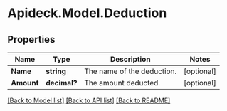 # Apideck.Model.Deduction

## Properties

Name | Type | Description | Notes
------------ | ------------- | ------------- | -------------
**Name** | **string** | The name of the deduction. | [optional] 
**Amount** | **decimal?** | The amount deducted. | [optional] 

[[Back to Model list]](../README.md#documentation-for-models) [[Back to API list]](../README.md#documentation-for-api-endpoints) [[Back to README]](../README.md)

